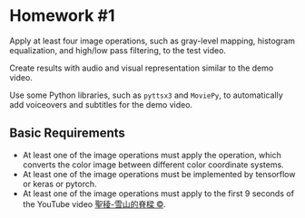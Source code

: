 # Homework #1

Apply at least four image operations, such as gray-level mapping, histogram equalization, and high/low pass filtering, to the test video.

Create results with audio and visual representation similar to the demo video.

Use some Python libraries, such as `pyttsx3` and `MoviePy`, to automatically add voiceovers and subtitles for the demo video.

## Basic Requirements

- At least one of the image operations must apply the operation, which converts the color image between different color coordinate systems.
- At least one of the image operations must be implemented by tensorflow or keras or pytorch.
- At least one of the image operations must apply to the first 9 seconds of the YouTube video [聖稜-雪山的脊樑 ©](https://youtu.be/PHqhEgkGfrs).
